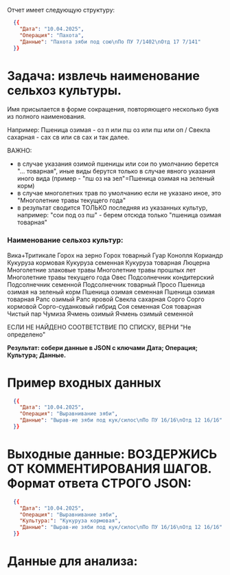 Отчет имеет следующую структуру:

```json
  {{
    "Дата": "10.04.2025",
    "Операция": "Пахота",
    "Данные": "Пахота зяби под сою\nПо ПУ 7/1402\nОтд 17 7/141"
  }}
```

# Задача: извлечь наименование сельхоз культуры.

Имя присылается в форме сокращения, повторяющего несколько букв из полного наименования.

Например: Пшеница озимая - оз п или пш оз или пш или оп / Свекла сахарная - сах св или св сах и так далее.

ВАЖНО: 

- в случае указания озимой пшеницы или сои по умолчанию берется "... товарная", иные виды берутся только в случае явного указания иного вида (пример - "пш оз на зел"=Пшеница озимая на зеленый корм)
- в случае многолетних трав по умолчанию если не указано иное, это "Многолетние травы текущего года"
- в результат сводится ТОЛЬКО последняя из указанных культур, например: "сои под оз пш" - берем отсюда только "пшеница озимая товарная"

### Наименование сельхоз культур:

Вика+Тритикале
Горох на зерно
Горох товарный
Гуар
Конопля
Кориандр
Кукуруза кормовая
Кукуруза семенная
Кукуруза товарная
Люцерна
Многолетние злаковые травы
Многолетние травы прошлых лет
Многолетние травы текущего года
Овес
Подсолнечник кондитерский
Подсолнечник семенной
Подсолнечник товарный
Просо
Пшеница озимая на зеленый корм
Пшеница озимая семенная
Пшеница озимая товарная
Рапс озимый
Рапс яровой
Свекла сахарная
Сорго
Сорго кормовой
Сорго-суданковый гибрид
Соя семенная
Соя товарная
Чистый пар
Чумиза
Ячмень озимый
Ячмень озимый семенной

ЕСЛИ НЕ НАЙДЕНО СООТВЕТСТВИЕ ПО СПИСКУ, ВЕРНИ "Не определено"

**Результат: собери данные в JSON с ключами Дата; Операция; Культура; Данные.**

# Пример входных данных
```json
  {{
    "Дата": "10.04.2025",
    "Операция": "Выравнивание зяби",
    "Данные": "Вырав-ие зяби под кук/силос\nПо ПУ 16/16\nОтд 12 16/16"
  }}
```

# Выходные данные: ВОЗДЕРЖИСЬ ОТ КОММЕНТИРОВАНИЯ ШАГОВ. Формат ответа СТРОГО JSON:

```json
  {{
    "Дата": "10.04.2025",
    "Операция": "Выравнивание зяби",
    "Культура:": "Кукуруза кормовая",
    "Данные": "Вырав-ие зяби под кук/силос\nПо ПУ 16/16\nОтд 12 16/16"
  }}
```

# Данные для анализа:
